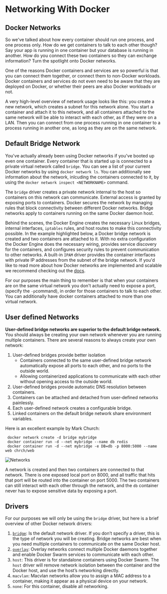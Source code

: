 # Networking With Docker


## Docker Networks

So we've talked about how every container should run one process, and one process only. How do we get containers to talk to each other though? Say your app is running in one container but your database is running in another. How do you connect these two containers so they can exchange information? Turn the spotlight onto Docker networks. 

One of the reasons Docker containers and services are so powerful is that you can connect them together, or connect them to non-Docker workloads. Docker containers and services do not even need to be aware that they are deployed on Docker, or whether their peers are also Docker workloads or not. 

A very high-level overview of network usage looks like this: you create a new network, which creates a subnet for this network alone. You start a container and attach it to this network, and all containers attached to the same network will be able to interact with each other, as if they were on a LAN. Then you can connect from one process running in one container to a process running in another one, as long as they are on the same network.

## Default Bridge Network
You've actually already been using Docker networks if you've booted up even one container. Every container that is started up is connected to a private virtual network called `bridge`. You can see a list of your current Docker networks by using `docker network ls`. You can additionally see information about the network, inlcuding the containers connected to it, by using the `docker network inspect <NETWORKNAME>` command.

The `bridge` driver creates a private network internal to the host so containers on this network can communicate. External access is granted by exposing ports to containers. Docker secures the network by managing rules that block connectivity between different Docker networks.  Bridge networks apply to containers running on the same Docker daemon host.

Behind the scenes, the Docker Engine creates the necessary Linux bridges, internal interfaces, `iptables` rules, and host routes to make this connectivity possible. In the example highlighted below, a Docker bridge network is created and two containers are attached to it. With no extra configuration the Docker Engine does the necessary wiring, provides service discovery for the containers, and configures security rules to prevent communication to other networks. A built-in `IPAM` driver provides the container interfaces with private IP addresses from the subnet of the bridge network. If you'd like to read more about how Docker networks are implemented and scalable we recommend checking out the [docs][network-docs].

For our purposes the main thing to remember is that when your containers are on the same virtual network you don't actually need to expose a port, (specify the `-p`command),  in order for those containers to talk to each other. You can additionally have docker containers attached to more than one virtual network. 


[nat]: https://en.wikipedia.org/wiki/Network_address_translation
[network-docs]: https://success.docker.com/article/networking

## User defined Networks
**User-defined bridge networks are superior to the default bridge network.** You should always be creating your own network whenever you are running multiple containers. There are several reasons to always create your own network:

1. User-defined bridges provide better isolation
    * Containers connected to the same user-defined bridge network automatically expose all ports to each other, and no ports to the outside world. 
    * Allowing containerized applications to communicate with each other without opening access to the outside world.
2. User-defined bridges provide automatic DNS resolution between containers.
3. Containers can be attached and detached from user-defined networks painlessly.
3. Each user-defined network creates a configurable bridge.
4. Linked containers on the default bridge network share environment variables.

Here is an excellent example by Mark Church:

```ssh
 docker network create -d bridge mybridge
 docker container run -d --net mybridge --name db redis
 docker container run -d --net mybridge -e DB=db -p 8000:5000 --name web chrch/web
```

![Networks](https://assets.aaonline.io/Docker/docker-network.png)

A network is created and then two containers are connected to that network. There is one exposed local port on 8000, and all traffic that hits that port will be routed into the container on port 5000.  The two containers can still interact with each other through the network, and the `db` container never has to expose sensitive data by exposing a port. 

## Drivers
For our purposes we will only be using the `bridge` driver, but here is a brief overview of other Docker network drivers:

1. [`bridge`][bridge]: Is the default network driver. If you don’t specify a driver, this is the type of network you will be creating. Bridge networks are best when you need multiple containers to communicate on the same Docker host.
1. [`overlay`][overlay]: Overlay networks connect multiple Docker daemons together and enable Docker Swarm services to communicate with each other. 
1. `host`: This driver is for standalone containers using Docker Swarm. The `host` driver will remove network isolation between the container and the Docker host, and use the host’s networking directly. 
1. `macvlan`: Macvlan networks allow you to assign a MAC address to a container, making it appear as a physical device on your network.
1. `none`: For this container, disable all networking.

[bridge]: https://docs.docker.com/network/bridge/
[overlay]: https://docs.docker.com/network/overlay/